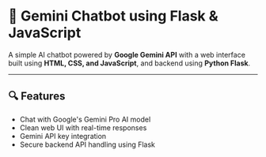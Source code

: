 # 🤖 Gemini Chatbot using Flask & JavaScript

A simple AI chatbot powered by **Google Gemini API** with a web interface built using **HTML, CSS, and JavaScript**, and backend using **Python Flask**.

---

## 🔍 Features

- Chat with Google's Gemini Pro AI model
- Clean web UI with real-time responses
- Gemini API key integration
- Secure backend API handling using Flask
